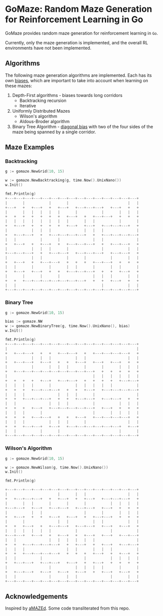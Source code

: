 # GoMaze: Random Maze Generation for Reinforcement Learning in Go

GoMaze provides random maze generation for reinforcement learning in `Go`.

Currently, only the maze generation is implemented, and the overall RL
environments have not been implemented.

## Algorithms

The following maze generation algorithms are implemented. Each has its
own [biases](https://en.wikipedia.org/wiki/Maze_generation_algorithm),
which are important to take into account when learning on  these mazes:

1. Depth-First algorithms - biases towards long corridors
    * Backtracking recursion
    * Iterative
2. Uniformly Distributed Mazes
    * Wilson's algorithm
    * Aldous-Broder algorithm
3. Binary Tree Algorithm - [diagonal bias](http://weblog.jamisbuck.org/2011/2/1/maze-generation-binary-tree-algorithm) with
two of the four sides of the maze being spanned by a single corridor.

## Maze Examples

### Backtracking

```go
g := gomaze.NewGrid(10, 15)

w := gomaze.NewBacktracking(g, time.Now().UnixNano())
w.Init()

fmt.Println(g)
+---+---+---+---+---+---+---+---+---+---+---+---+---+---+---+
|       |           |       |                           |   |
+---+   +   +---+   +   +---+   +---+---+---+   +---+   +   +
|       |   |   |   |   |       |           |       |   |   |
+   +   +   +   +   +   +   +---+   +   +---+---+   +   +   +
|   |   |   |   |   |   |   |       |   |           |       |
+   +---+   +   +   +   +   +---+   +---+   +---+---+---+   +
|           |   |   |               |   |   |               |
+   +---+---+   +   +---+---+---+---+   +   +---+---+---+---+
|   |           |       |               |   |               |
+   +---+   +   +---+   +   +---+---+---+   +   +---+---+   +
|           |   |   |       |               |           |   |
+---+---+---+   +   +---+---+   +---+---+---+   +---+---+   +
|           |   |           |       |           |       |   |
+   +---+   +   +---+---+   +   +   +   +---+---+   +   +   +
|   |       |       |       |   |       |       |   |       |
+   +---+   +---+   +   +   +---+---+---+   +   +   +---+   +
|       |       |       |               |   |   |       |   |
+   +   +---+---+---+---+---+---+---+   +   +   +---+   +   +
|   |                                       |           |   |
+---+---+---+---+---+---+---+---+---+---+---+---+---+---+---+
```

### Binary Tree

```go
g := gomaze.NewGrid(10, 15)

bias := gomaze.NW
w := gomaze.NewBinaryTree(g, time.Now().UnixNano(), bias)
w.Init()

fmt.Println(g)
+---+---+---+---+---+---+---+---+---+---+---+---+---+---+---+
|                                                           |
+   +---+---+   +   +   +---+---+   +   +---+---+---+---+   +
|           |   |   |           |   |                   |   |
+   +---+---+   +---+   +   +   +---+   +---+   +---+   +   +
|           |       |   |   |       |       |       |   |   |
+   +---+---+---+---+---+---+---+---+---+   +   +   +   +   +
|                                       |   |   |   |   |   |
+   +   +   +   +---+   +---+---+   +   +   +   +   +---+---+
|   |   |   |       |           |   |   |   |   |           |
+   +   +   +---+---+---+   +   +   +---+   +---+---+---+---+
|   |   |               |   |   |       |                   |
+   +   +---+---+---+   +   +   +---+---+   +---+---+   +   +
|   |               |   |   |           |           |   |   |
+   +   +   +---+   +---+---+---+---+---+   +---+   +   +   +
|   |   |       |                       |       |   |   |   |
+   +   +   +---+---+   +   +   +---+   +---+---+---+---+   +
|   |   |           |   |   |       |                   |   |
+   +   +---+---+   +---+   +---+---+---+---+---+---+   +---+
|   |           |       |                           |       |
+---+---+---+---+---+---+---+---+---+---+---+---+---+---+---+
```

### Wilson's Algorithm

```go
g := gomaze.NewGrid(10, 15)

w := gomaze.NewWilson(g, time.Now().UnixNano())
w.Init()

fmt.Println(g)

+---+---+---+---+---+---+---+---+---+---+---+---+---+---+---+
|                       |       |   |                   |   |
+   +---+---+---+   +   +---+   +   +---+   +---+---+---+   +
|       |   |       |       |       |           |   |   |   |
+---+---+   +---+   +---+---+   +---+---+   +---+   +   +   +
|           |   |                   |       |       |   |   |
+   +---+   +   +   +---+   +---+   +   +---+---+   +   +   +
|       |               |   |           |   |           |   |
+   +   +---+   +   +---+---+   +---+---+   +---+   +---+   +
|   |   |   |   |   |           |               |           |
+---+---+   +---+   +   +---+   +   +---+   +---+   +---+---+
|   |               |   |   |   |   |   |                   |
+   +   +---+---+---+---+   +   +---+   +   +---+   +---+---+
|   |   |                   |   |       |   |   |           |
+   +   +---+---+---+---+   +   +   +   +---+   +   +---+   +
|   |           |                   |           |   |   |   |
+   +---+---+   +---+---+   +---+   +   +---+   +   +   +   +
|                   |           |   |   |   |       |       |
+   +---+---+   +---+   +---+   +---+   +   +---+   +---+   +
|   |               |       |   |               |       |   |
+---+---+---+---+---+---+---+---+---+---+---+---+---+---+---+
```

## Acknowledgements

Inspired by [aMAZEd](https://github.com/gnmathur/aMAZEd). Some code transliterated
from this repo.